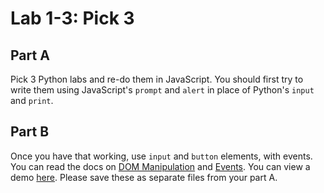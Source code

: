 # Lab 1-3: Pick 3

## Part A

Pick 3 Python labs and re-do them in JavaScript. You should first try to write them using JavaScript's `prompt` and `alert` in place of Python's `input` and `print`.

## Part B

Once you have that working, use `input` and `button` elements, with events. You can read the docs on [DOM Manipulation](../docs/09%20-%20DOM%20Manipulation.md) and [Events](../docs/10%20-%20Events.md). You can view a demo [here](https://codepen.io/flux2341/pen/rJpBXe?editors=1010). Please save these as separate files from your part A.





